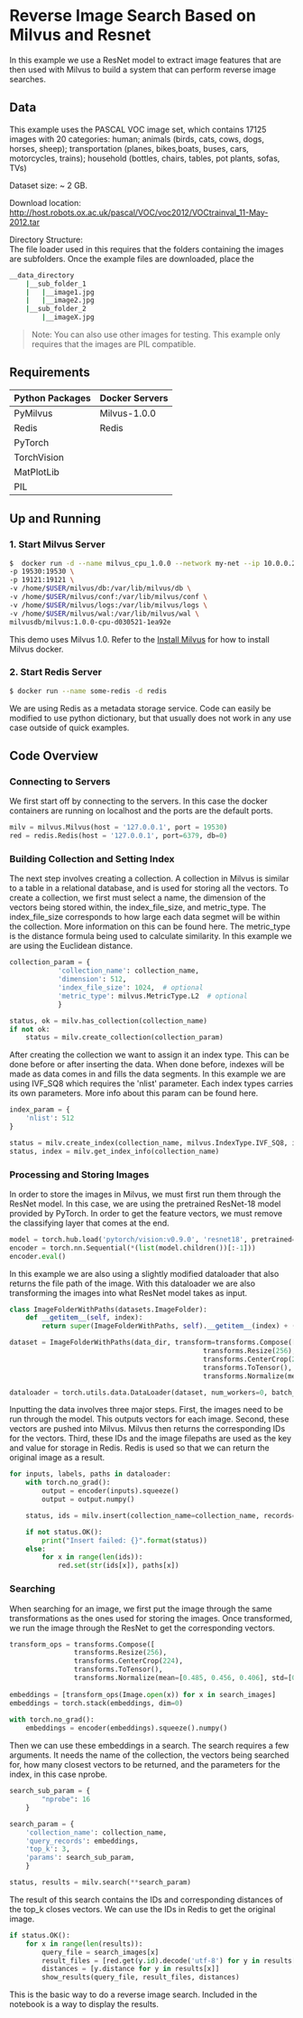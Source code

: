 # Reverse Image Search Based on Milvus and Resnet

In this example we use a ResNet model to extract image features that are then used with Milvus to build a system that can perform reverse image searches.

## Data

This example uses the PASCAL VOC image set, which contains 17125 images with 20 categories: human; animals (birds, cats, cows, dogs, horses, sheep); transportation (planes, bikes,boats, buses, cars, motorcycles, trains); household (bottles, chairs, tables, pot plants, sofas, TVs)

Dataset size: ~ 2 GB.

Download location: http://host.robots.ox.ac.uk/pascal/VOC/voc2012/VOCtrainval_11-May-2012.tar

Directory Structure:  
The file loader used in this requires that the folders containing the images are subfolders. Once the example files are downloaded, place the 

```bash
__data_directory  
    |__sub_folder_1  
    |   |__image1.jpg  
    |   |__image2.jpg  
    |__sub_folder_2  
        |__imageX.jpg  
```

> Note: You can also use other images for testing. This example only requires that the images are PIL compatible.

## Requirements

| Python Packages   | Docker Servers    |
|-                  | -                 |   
| PyMilvus          | Milvus-1.0.0      |
| Redis             | Redis             |
| PyTorch           |
| TorchVision       |
| MatPlotLib        |
| PIL               |

## Up and Running


### 1. Start Milvus Server

```bash
$  docker run -d --name milvus_cpu_1.0.0 --network my-net --ip 10.0.0.2 \
-p 19530:19530 \
-p 19121:19121 \
-v /home/$USER/milvus/db:/var/lib/milvus/db \
-v /home/$USER/milvus/conf:/var/lib/milvus/conf \
-v /home/$USER/milvus/logs:/var/lib/milvus/logs \
-v /home/$USER/milvus/wal:/var/lib/milvus/wal \
milvusdb/milvus:1.0.0-cpu-d030521-1ea92e
```

This demo uses Milvus 1.0. Refer to the [Install Milvus](https://milvus.io/docs/v1.0.0/milvus_docker-cpu.md) for how to install Milvus docker. 

### 2. Start Redis Server

```bash
$ docker run --name some-redis -d redis
```

We are using Redis as a metadata storage service. Code can easily be modified to use python dictionary, but that usually does not work in any use case outside of quick examples.

## Code Overview
### Connecting to Servers
We first start off by connecting to the servers. In this case the docker containers are running on localhost and the ports are the default ports. 

```python
milv = milvus.Milvus(host = '127.0.0.1', port = 19530)
red = redis.Redis(host = '127.0.0.1', port=6379, db=0)
```

### Building Collection and Setting Index

The next step involves creating a collection. A collection in Milvus is similar to a table in a relational database, and is used for storing all the vectors. To create a collection, we first must select a name, the dimension of the vectors being stored within, the index_file_size, and metric_type. The index_file_size corresponds to how large each data segmet will be within the collection. More information on this can be found here. The metric_type is the distance formula being used to calculate similarity. In this example we are using the Euclidean distance. 

```python
collection_param = {
            'collection_name': collection_name,
            'dimension': 512,
            'index_file_size': 1024,  # optional
            'metric_type': milvus.MetricType.L2  # optional
            }

status, ok = milv.has_collection(collection_name)
if not ok:
    status = milv.create_collection(collection_param)
```

After creating the collection we want to assign it an index type. This can be done before or after inserting the data. When done before, indexes will be made as data comes in and fills the data segments. In this example we are using IVF_SQ8 which requires the 'nlist' parameter. Each index types carries its own parameters. More info about this param can be found here.

```python
index_param = {
    'nlist': 512
}

status = milv.create_index(collection_name, milvus.IndexType.IVF_SQ8, index_param)
status, index = milv.get_index_info(collection_name)
```
### Processing and Storing Images
In order to store the images in Milvus, we must first run them through the ResNet model. In this case, we are using the pretrained ResNet-18 model provided by PyTorch. In order to get the feature vectors, we must remove the classifying layer that comes at the end. 
```python
model = torch.hub.load('pytorch/vision:v0.9.0', 'resnet18', pretrained=True)
encoder = torch.nn.Sequential(*(list(model.children())[:-1]))
encoder.eval()
```
In this example we are also using a slightly modified dataloader that also returns the file path of the image. With this dataloader we are also transforming the images into what ResNet model takes as input. 

```python
class ImageFolderWithPaths(datasets.ImageFolder):
    def __getitem__(self, index):
        return super(ImageFolderWithPaths, self).__getitem__(index) + (self.imgs[index][0],)

dataset = ImageFolderWithPaths(data_dir, transform=transforms.Compose([
                                                transforms.Resize(256),
                                                transforms.CenterCrop(224),
                                                transforms.ToTensor(),
                                                transforms.Normalize(mean=[0.485, 0.456, 0.406], std=[0.229, 0.224, 0.225])]))

dataloader = torch.utils.data.DataLoader(dataset, num_workers=0, batch_size = 256)
```

Inputting the data involves three major steps. First, the images need to be run through the model. This outputs vectors for each image. Second, these vectors are pushed into Milvus. Milvus then returns the corresponding IDs for the vectors. Third, these IDs and the image filepaths are used as the key and value for storage in Redis. Redis is used so that we can return the original image as a result. 

```python
for inputs, labels, paths in dataloader:
    with torch.no_grad():
        output = encoder(inputs).squeeze()
        output = output.numpy()

    status, ids = milv.insert(collection_name=collection_name, records=output)

    if not status.OK():
        print("Insert failed: {}".format(status))
    else:
        for x in range(len(ids)):
            red.set(str(ids[x]), paths[x])
```

### Searching
When searching for an image, we first put the image through the same transformations as the ones used for storing the images. Once transformed, we run the image through the ResNet to get the corresponding vectors. 

```python
transform_ops = transforms.Compose([
                transforms.Resize(256),
                transforms.CenterCrop(224),
                transforms.ToTensor(),
                transforms.Normalize(mean=[0.485, 0.456, 0.406], std=[0.229, 0.224, 0.225])])
    
embeddings = [transform_ops(Image.open(x)) for x in search_images]
embeddings = torch.stack(embeddings, dim=0)
    
with torch.no_grad():
    embeddings = encoder(embeddings).squeeze().numpy()
```

Then we can use these embeddings in a search. The search requires a few arguments. It needs the name of the collection, the vectors being searched for, how many closest vectors to be returned, and the parameters for the index, in this case nprobe. 

```python
search_sub_param = {
        "nprobe": 16
    }

search_param = {
    'collection_name': collection_name,
    'query_records': embeddings,
    'top_k': 3,
    'params': search_sub_param,
    }

status, results = milv.search(**search_param)
```

The result of this search contains the IDs and corresponding distances of the top_k closes vectors. We can use the IDs in Redis to get the original image. 

```python
if status.OK():
    for x in range(len(results)):
        query_file = search_images[x]
        result_files = [red.get(y.id).decode('utf-8') for y in results[x]]
        distances = [y.distance for y in results[x]]
        show_results(query_file, result_files, distances)
```

This is the basic way to do a reverse image search. Included in the notebook is a way to display the results. 
